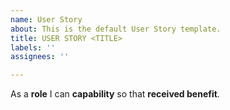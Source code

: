 ```yaml
---
name: User Story
about: This is the default User Story template.
title: USER STORY <TITLE>
labels: ''
assignees: ''

---
```


As a **role** I can **capability** so that **received benefit**.
